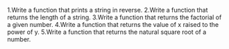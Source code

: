 1.Write a function that prints a string in reverse. 
 2.Write a function that returns the length of a string. 
3.Write a function that returns the factorial of a given number.
4.Write a function that returns the value of x raised to the power of y.
5.Write a function that returns the natural square root of a number.
